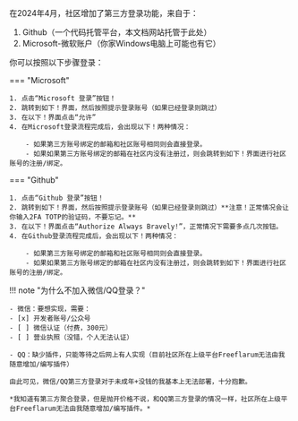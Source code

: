 在2024年4月，社区增加了第三方登录功能，来自于：

1. Github（一个代码托管平台，本文档网站托管于此处）
2. Microsoft-微软账户（你家Windows电脑上可能也有它）

你可以按照以下步骤登录：

=== "Microsoft"

	1. 点击“Microsoft 登录”按钮！
	2. 跳转到如下！界面，然后按照提示登录账号（如果已经登录则跳过）
	3. 在以下！界面点击“允许”
	4. 在Microsoft登录流程完成后，会出现以下！两种情况：
	
		- 如果第三方账号绑定的邮箱和社区账号相同则会直接登录。
		- 如果如果第三方账号绑定的邮箱在社区内没有注册过，则会跳转到如下！界面进行社区账号的注册/绑定。

=== "Github"

	1. 点击“Github 登录”按钮！
	2. 跳转到如下！界面，然后按照提示登录账号（如果已经登录则跳过）**注意！正常情况会让你输入2FA TOTP的验证码，不要忘记。**
	3. 在以下！界面点击“Authorize Always Bravely!”，正常情况下需要多点几次按钮。
	4. 在Github登录流程完成后，会出现以下！两种情况：
	
		- 如果第三方账号绑定的邮箱和社区账号相同则会直接登录。
		- 如果如果第三方账号绑定的邮箱在社区内没有注册过，则会跳转到如下！界面进行社区账号的注册/绑定。


!!! note "为什么不加入微信/QQ登录？"

	- 微信：要想实现，需要：
	- [x] 开发者账号/公众号
	- [ ] 微信认证（付费，300元）
	- [ ] 营业执照（没错，个人无法认证）
	
	- QQ：缺少插件，只能等待之后网上有人实现（目前社区所在上级平台Freeflarum无法由我随意增加/编写插件）
	
	由此可见，微信/QQ第三方登录对于未成年+没钱的我基本上无法部署，十分抱歉。
	
	*我知道有第三方聚合登录，但是抛开价格不说，和QQ第三方登录的情况一样，社区所在上级平台Freeflarum无法由我随意增加/编写插件。*